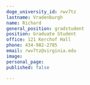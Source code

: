 ```yaml
---
doge_university_id: rwv7tz
lastname: Vradenburgh
name: Richard
general_position: gradstudent
position: Graduate Student
office: 121 Kerchof Hall
phone: 434-982-2785
email: rwv7tz@virginia.edu
image:
personal_page:
published: false

---
```

